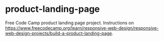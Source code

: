 # product-landing-page
Free Code Camp product landing page project. Instructions on https://www.freecodecamp.org/learn/responsive-web-design/responsive-web-design-projects/build-a-product-landing-page.
